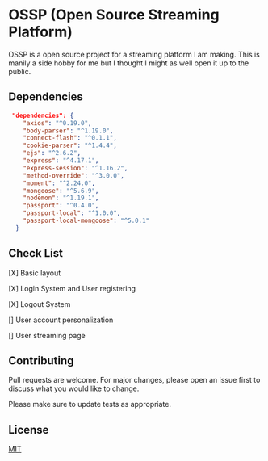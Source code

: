 # OSSP (Open Source Streaming Platform)

OSSP is a open source project for a streaming platform I am making. This is manily a side hobby for me but I thought I might as well
open it up to the public.

## Dependencies

```json
 "dependencies": {
    "axios": "^0.19.0",
    "body-parser": "^1.19.0",
    "connect-flash": "^0.1.1",
    "cookie-parser": "^1.4.4",
    "ejs": "^2.6.2",
    "express": "^4.17.1",
    "express-session": "^1.16.2",
    "method-override": "^3.0.0",
    "moment": "^2.24.0",
    "mongoose": "^5.6.9",
    "nodemon": "^1.19.1",
    "passport": "^0.4.0",
    "passport-local": "^1.0.0",
    "passport-local-mongoose": "^5.0.1"
  }
```

## Check List

[X] Basic layout

[X] Login System and User registering

[X] Logout System

[] User account personalization

[] User streaming page

## Contributing

Pull requests are welcome. For major changes, please open an issue first to discuss what you would like to change.

Please make sure to update tests as appropriate.

## License

[MIT](https://choosealicense.com/licenses/mit/)
